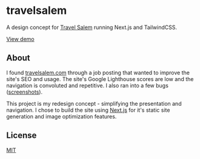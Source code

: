 # travelsalem

A design concept for [Travel Salem](https://travelsalem.com) running Next.js and
TailwindCSS.

[View demo](https://travelsalem.vercel.app/)

## About

I found [travelsalem.com](https://travelsalem.com) through a job posting that
wanted to improve the site's SEO and usage. The site's Google Lighthouse scores
are low and the navigation is convoluted and repetitive. I also ran into a few
bugs
([screenshots](https://github.com/dtjv/travelsalem.com/tree/main/screenshots)).

This project is my redesign concept - simplifying the presentation and
navigation. I chose to build the site using [Next.js](https://nextjs.org) for
it's static site generation and image optimization features.

## License

[MIT](LICENSE)
